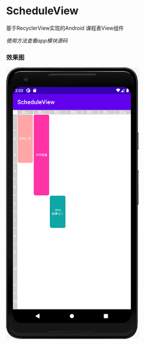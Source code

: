 # ScheduleView
基于RecyclerView实现的Android 课程表View组件

*使用方法查看app模块源码*

### 效果图
![效果图](https://github.com/zczhendev/ScheduleView/blob/master/preview/img.png)
